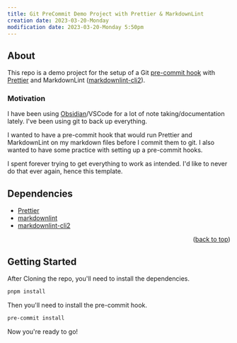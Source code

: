 ```yaml
---
title: Git PreCommit Demo Project with Prettier & MarkdownLint
creation date: 2023-03-20-Monday
modification date: 2023-03-20-Monday 5:50pm
---
```


## About

This repo is a demo project for the setup of a Git [pre-commit hook](https://pre-commit.com/) with
[Prettier](https://prettier.io/docs/en/precommit.html) and MarkdownLint
([markdownlint-cli2](https://github.com/DavidAnson/markdownlint-cli2#pre-commit)).

### Motivation

I have been using [Obsidian](https://obsidian.md/)/VSCode for a lot of note taking/documentation
lately. I've been using git to back up everything.

I wanted to have a pre-commit hook that would run Prettier and MarkdownLint on my markdown files
before I commit them to git. I also wanted to have some practice with setting up a pre-commit hooks.

I spent forever trying to get everything to work as intended. I'd like to never do that ever again,
hence this template.

<a name="readme-top"></a>

## Dependencies

- [Prettier](https://prettier.io)
- [markdownlint](https://github.com/DavidAnson/markdownlint)
- [markdownlint-cli2](https://github.com/DavidAnson/markdownlint-cli2)

<p align="right">(<a href="#readme-top">back to top</a>)</p>

<!-- GETTING STARTED -->

## Getting Started

After Cloning the repo, you'll need to install the dependencies.

```sh
pnpm install
```

Then you'll need to install the pre-commit hook.

```sh
pre-commit install
```

Now you're ready to go!
